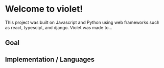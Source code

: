 # Welcome to violet!

This project was built on Javascript and Python using web frameworks such as react, typescipt, and django. Violet was made to...

## Goal

## Implementation / Languages